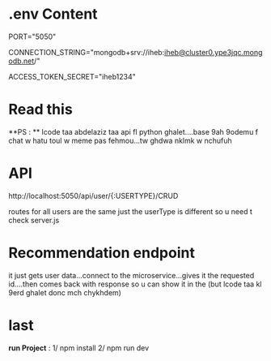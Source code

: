 # .env Content
PORT="5050"

CONNECTION_STRING="mongodb+srv://iheb:iheb@cluster0.ype3jqc.mongodb.net/"

ACCESS_TOKEN_SECRET="iheb1234"


# Read this
**PS : ** lcode taa abdelaziz taa api fl python ghalet....base 9ah 9odemu f chat w hatu toul w meme pas fehmou...tw ghdwa nklmk w nchufuh


# API
http://localhost:5050/api/user/{:USERTYPE}/CRUD 

routes for all users are the same just the userType is different so u need t check server.js

# Recommendation endpoint 
it just gets user data...connect to the microservice...gives it the requested id....then comes back with response so u can show it in the
(but lcode taa kl 9erd ghalet donc mch chykhdem)


# last
**run Project** : 
1/ npm install
2/ npm run dev

